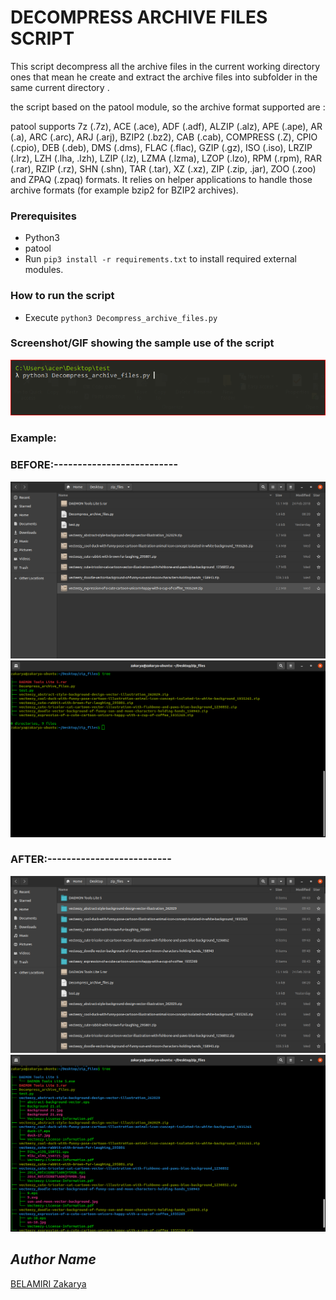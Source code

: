 # DECOMPRESS ARCHIVE FILES SCRIPT
<!--Remove the below lines and add yours -->
This script decompress all the archive files in the current working directory ones that mean he create  and extract the archive files into subfolder in the same current directory .

the script based on the patool module, so the archive format supported are :

patool supports 7z (.7z), ACE (.ace), ADF (.adf), ALZIP (.alz), APE (.ape), AR (.a), ARC (.arc), ARJ (.arj), BZIP2 (.bz2), CAB (.cab), COMPRESS (.Z), CPIO (.cpio), DEB (.deb), DMS (.dms), FLAC (.flac), GZIP (.gz), ISO (.iso), LRZIP (.lrz), LZH (.lha, .lzh), LZIP (.lz), LZMA (.lzma), LZOP (.lzo), RPM (.rpm), RAR (.rar), RZIP (.rz), SHN (.shn), TAR (.tar), XZ (.xz), ZIP (.zip, .jar), ZOO (.zoo) and ZPAQ (.zpaq) formats. It relies on helper applications to handle those archive formats (for example bzip2 for BZIP2 archives).

### Prerequisites
<!--Remove the below lines and add yours -->
* Python3 
* patool 
* Run `pip3 install -r requirements.txt` to install required external modules.

### How to run the script
<!--Remove the below lines and add yours -->
- Execute `python3 Decompress_archive_files.py`


### Screenshot/GIF showing the sample use of the script
<!--Remove the below lines and add yours -->
![Screenshot of the Output](https://github.com/kakaa2993/My_Python_Projects/blob/ae7c1850bf26ae9c2414e6ee882ebd033ff77b19/scripts/project1_Docompress_archive_files/Capture.PNG)


### Example:
<!--Remove the below lines and add yours -->

  
### BEFORE:--------------------------
<!--Remove the below lines and add yours -->
![Screenshot of the Output](https://github.com/kakaa2993/My_Python_Projects/blob/a0400ef02e01ece7bd262aca802d24d5559481ce/scripts/project1_Docompress_archive_files/Screenshot%20from%202021-05-11%2009-42-17.png)
![Screenshot of the Output](https://github.com/kakaa2993/My_Python_Projects/blob/a0400ef02e01ece7bd262aca802d24d5559481ce/scripts/project1_Docompress_archive_files/Screenshot%20from%202021-05-11%2009-44-49.png)


### AFTER:--------------------------
<!--Remove the below lines and add yours -->
![Screenshot of the Output](https://github.com/kakaa2993/My_Python_Projects/blob/a0400ef02e01ece7bd262aca802d24d5559481ce/scripts/project1_Docompress_archive_files/Screenshot%20from%202021-05-11%2009-43-36.png)
![Screenshot of the Output](https://github.com/kakaa2993/My_Python_Projects/blob/a0400ef02e01ece7bd262aca802d24d5559481ce/scripts/project1_Docompress_archive_files/Screenshot%20from%202021-05-11%2009-46-51.png)




## *Author Name*
<!--Remove the below lines and add yours -->
[BELAMIRI Zakarya](https://github.com/kakaa2993)
